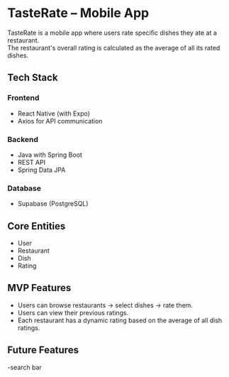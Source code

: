# TasteRate – Mobile App

TasteRate is a mobile app where users rate specific dishes they ate at a restaurant.  
The restaurant's overall rating is calculated as the average of all its rated dishes.

## Tech Stack

### Frontend
- React Native (with Expo)
- Axios for API communication

### Backend
- Java with Spring Boot
- REST API
- Spring Data JPA

### Database
- Supabase (PostgreSQL)

## Core Entities

- User
- Restaurant
- Dish
- Rating

## MVP Features

- Users can browse restaurants → select dishes → rate them.
- Users can view their previous ratings.
- Each restaurant has a dynamic rating based on the average of all dish ratings.

## Future Features
-search bar
